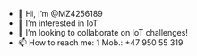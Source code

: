 - 👋 Hi, I’m @MZ4256189
- 👀 I’m interested in IoT
- 💞️ I’m looking to collaborate on IoT challenges! 
- 📫 How to reach me: 
1  Mob.: +47 950 55 319

<!---
MZ4256189/MZ4256189 is a ✨ special ✨ repository because its `README.md` (this file) appears on your GitHub profile.
You can click the Preview link to take a look at your changes.
--->
